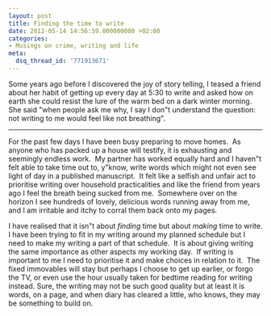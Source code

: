 ```yaml
---
layout: post
title: Finding the time to write
date: 2012-05-14 14:56:59.000000000 +02:00
categories:
- Musings on crime, writing and life
meta:
  dsq_thread_id: '771913671'
---
```


Some years ago before I discovered the joy of story telling, I teased a friend about her habit of getting up every day at 5:30 to write and asked how on earth she could resist the lure of the warm bed on a dark winter morning.  She said "when people ask me why, I say I don"t understand the question: not writing to me would feel like not breathing".

---

For the past few days I have been busy preparing to move homes.  As anyone who has packed up a house will testify, it is exhausting and seemingly endless work.  My partner has worked equally hard and I haven"t felt able to take time out to, y"know, write words which might not even see light of day in a published manuscript.  It felt like a selfish and unfair act to prioritise writing over household practicalities and like the friend from years ago I feel the breath being sucked from me.  Somewhere over on the horizon I see hundreds of lovely, delicious words running away from me, and I am irritable and itchy to corral them back onto my pages.

I have realised that it isn"t about _finding_ time but about _making_ time to write. I have been trying to fit in my writing around my planned schedule but I need to make my writing a part of that schedule.  It is about giving writing the same importance as other aspects my working day.  If writing is important to me I need to prioritise it and make choices in relation to it.  The fixed immovables will stay but perhaps I choose to get up earlier, or forgo the TV, or even use the hour usually taken for bedtime reading for writing instead. Sure, the writing may not be such good quality but at least it is words, on a page, and when diary has cleared a little, who knows, they may be something to build on.
